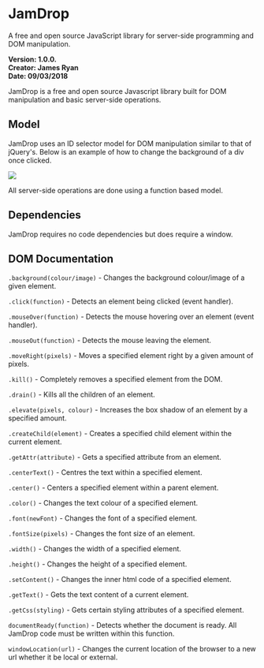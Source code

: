 # JamDrop
A free and open source JavaScript library for server-side programming and DOM manipulation. 

<b>Version: 1.0.0.</b>
<br>
<b>Creator: James Ryan</b>
<br>
<b>Date: 09/03/2018</b>

JamDrop is a free and open source Javascript library built for DOM manipulation and basic server-side operations.

<h2><b>Model</b></h2>

JamDrop uses an ID selector model for DOM manipulation similar to that of jQuery's.
Below is an example of how to change the background of a div once clicked.

<img src="codeExampleOne.png"/>

All server-side operations are done using a function based model.

<h2><b>Dependencies</b></h2>

JamDrop requires no code dependencies but does require a window.

<h2><b>DOM Documentation</b></h2>

<code>.background(colour/image)</code> - Changes the background colour/image of a given element.

<code>.click(function)</code> - Detects an element being clicked (event handler).

<code>.mouseOver(function)</code> - Detects the mouse hovering over an element (event handler).

<code>.mouseOut(function)</code> - Detects the mouse leaving the element.

<code>.moveRight(pixels)</code> - Moves a specified element right by a given amount of pixels.

<code>.kill()</code> - Completely removes a specified element from the DOM.

<code>.drain()</code> - Kills all the children of an element.

<code>.elevate(pixels, colour)</code> - Increases the box shadow of an element by a specified amount.

<code>.createChild(element)</code> - Creates a specified child element within the current element.

<code>.getAttr(attribute)</code> - Gets a specified attribute from an element.

<code>.centerText()</code> - Centres the text within a specified element.

<code>.center()</code> - Centers a specified element within a parent element.

<code>.color()</code> - Changes the text colour of a specified element.

<code>.font(newFont)</code> - Changes the font of a specified element.

<code>.fontSize(pixels)</code> - Changes the font size of an element.

<code>.width()</code> - Changes the width of a specified element.

<code>.height()</code> - Changes the height of a specified element.

<code>.setContent()</code> - Changes the inner html code of a specified element.

<code>.getText()</code> - Gets the text content of a current element.

<code>.getCss(styling)</code> - Gets certain styling attributes of a specified element.

<code>documentReady(function)</code> - Detects whether the document is ready. All JamDrop code must be written within this function.
  
<code>windowLocation(url)</code> - Changes the current location of the browser to a new url whether it be local or external.
